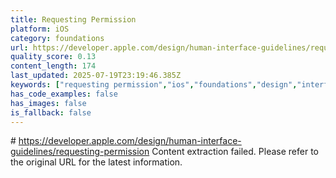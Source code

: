 ```yaml
---
title: Requesting Permission
platform: iOS
category: foundations
url: https://developer.apple.com/design/human-interface-guidelines/requesting-permission
quality_score: 0.13
content_length: 174
last_updated: 2025-07-19T23:19:46.385Z
keywords: ["requesting permission","ios","foundations","design","interface"]
has_code_examples: false
has_images: false
is_fallback: false
---
```


\# https://developer.apple.com/design/human-interface-guidelines/requesting-permission Content extraction failed. Please refer to the original URL for the latest information.